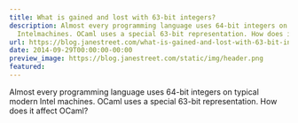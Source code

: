 ```yaml
---
title: What is gained and lost with 63-bit integers?
description: Almost every programming language uses 64-bit integers on typical modern
  Intelmachines. OCaml uses a special 63-bit representation. How does it affect OCaml?
url: https://blog.janestreet.com/what-is-gained-and-lost-with-63-bit-integers/
date: 2014-09-29T00:00:00-00:00
preview_image: https://blog.janestreet.com/static/img/header.png
featured:
---
```


<p>Almost every programming language uses 64-bit integers on typical modern Intel
machines. OCaml uses a special 63-bit representation. How does it affect OCaml?</p>


